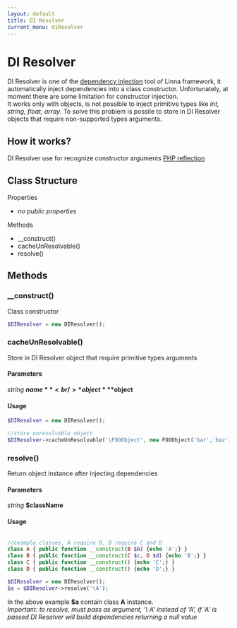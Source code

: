 ```yaml
---
layout: default
title: DI Resolver
current_menu: diResolver
---
```


# DI Resolver
DI Resolver is one of the [dependency injection](https://en.wikipedia.org/wiki/Dependency_injection) tool of Linna framework, 
it automatically inject dependencies into a class constructor. Unfortunately, at moment there are some limitation for constructor injection.<br />
It works only with objects, is not possible to inject primitive types like *int, string, float, array*. To solve this problem is possile to store in DI Resolver objects that require non-supported types arguments.

## How it works?
DI Resolver use for recognize constructor arguments [PHP reflection](http://php.net/manual/en/book.reflection.php)

## Class Structure

Properties
- *no public properties*

Methods
- __construct()
- cacheUnResolvable()
- resolve()

## Methods

### __construct()
Class constructor
```php
$DIResolver = new DIResolver();
```

### cacheUnResolvable()
Store in DI Resolver object that require primitive types arguments

#### Parameters
*string* **$name**<br/>
*object* **$object**<br/>

#### Usage
```php
$DIResolver = new DIResolver();

//store unresolvable object
$DIResolver->cacheUnResolvable('\FOOObject', new FOOObject('bar','baz'));
```

### resolve()
Return object instance after injecting dependencies

#### Parameters
*string* **$className**<br/>

#### Usage
```php

//example classes, A require B, B require C and D
class A { public function __construct(B $b) {echo 'A';} }
class B { public function __construct(C $c, D $d) {echo 'B';} }
class C { public function __construct() {echo 'C';} }
class D { public function __construct() {echo 'D';} }

$DIResolver = new DIResolver();
$a = $DIResolver->resolve('\A');
```
In the above example **$a** contain class **A** instance.<br />
*Important: to resolve, must pass as argument, '\ A' instead of 'A', if 'A' is passed DI Resolver will build dependencies returning a null value*
